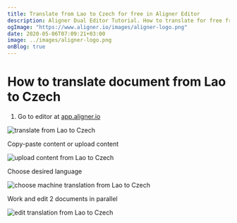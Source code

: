 ```yaml
---
title: Translate from Lao to Czech for free in Aligner Editor
description: Aligner Dual Editor Tutorial. How to translate for free from Lao to Czech. Aligner is multilingual document management platform. 
ogImage: "https://www.aligner.io/images/aligner-logo.png"
date: 2020-05-06T07:09:21+03:00
image: ../images/aligner-logo.png
onBlog: true
---
```


# How to translate document from Lao to Czech

1. Go to editor at [app.aligner.io](https://app.aligner.io "Aligner App web page")

![translate from Lao to Czech](../aligner-blank-editor.png "translate from Lao to Czech")

Copy-paste content or upload content

![upload content from Lao to Czech](../aligner-uploaded-document.png "upload content from Lao to Czech")

Choose desired language

![choose machine translation from Lao to Czech](../aligner-language-dropdown.png "choose machine translation from Lao to Czech")

Work and edit 2 documents in parallel

![edit translation from Lao to Czech](../aligner-double-sitded-editor.png "edit translation from Lao to Czech")

